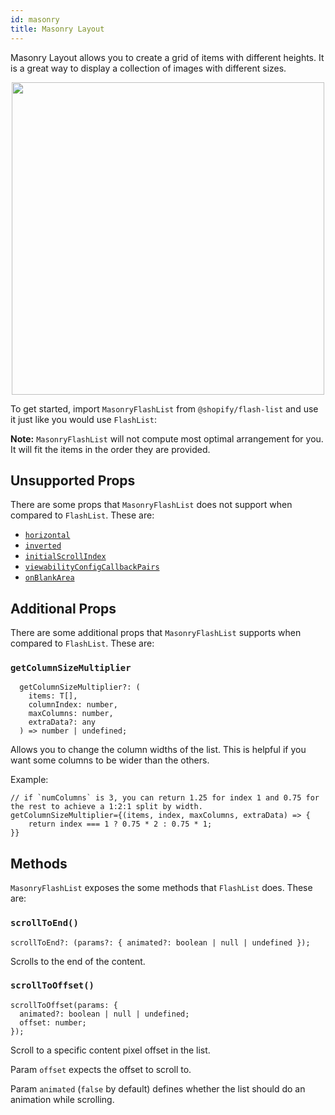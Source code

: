 ```yaml
---
id: masonry
title: Masonry Layout
---
```


Masonry Layout allows you to create a grid of items with different heights. It is a great way to display a collection of images with different sizes.

<div align="center">
<img src="https://user-images.githubusercontent.com/7811728/188055598-41f5c961-0dd0-4bb9-bc6e-22d78596a036.png" height="500"/>
</div>

To get started, import `MasonryFlashList` from `@shopify/flash-list` and use it just like you would use `FlashList`:

**Note:** `MasonryFlashList` will not compute most optimal arrangement for you. It will fit the items in the order they are provided.

## Unsupported Props

There are some props that `MasonryFlashList` does not support when compared to `FlashList`. These are:

- [`horizontal`](../fundamentals/usage.md#horizontal)
- [`inverted`](../fundamentals/usage.md#inverted)
- [`initialScrollIndex`](../fundamentals/usage.md#initialscrollindex)
- [`viewabilityConfigCallbackPairs`](../fundamentals/usage.md#viewabilityconfigcallbackpairs)
- [`onBlankArea`](../fundamentals/usage.md#onblankarea)

## Additional Props

There are some additional props that `MasonryFlashList` supports when compared to `FlashList`. These are:

### `getColumnSizeMultiplier`

```tsx
  getColumnSizeMultiplier?: (
    items: T[],
    columnIndex: number,
    maxColumns: number,
    extraData?: any
  ) => number | undefined;
```

Allows you to change the column widths of the list. This is helpful if you want some columns to be wider than the others.

Example:

```tsx
// if `numColumns` is 3, you can return 1.25 for index 1 and 0.75 for the rest to achieve a 1:2:1 split by width.
getColumnSizeMultiplier={(items, index, maxColumns, extraData) => {
    return index === 1 ? 0.75 * 2 : 0.75 * 1;
}}
```

## Methods

`MasonryFlashList` exposes the some methods that `FlashList` does. These are:

### `scrollToEnd()`

```tsx
scrollToEnd?: (params?: { animated?: boolean | null | undefined });
```

Scrolls to the end of the content.

### `scrollToOffset()`

```tsx
scrollToOffset(params: {
  animated?: boolean | null | undefined;
  offset: number;
});
```

Scroll to a specific content pixel offset in the list.

Param `offset` expects the offset to scroll to.

Param `animated` (`false` by default) defines whether the list should do an animation while scrolling.
